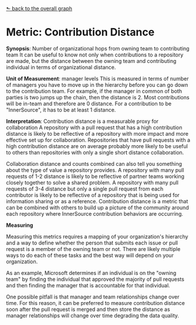 [⬑ back to the overall graph](../use_gqm.md)

# **Metric:** Contribution Distance

**Synopsis**: Number of organizational hops from owning team to contributing team
It can be useful to know not only when contributions to a repository are made, but the distance between the 
owning team and contributing individual in terms of organizational distance. 

**Unit of Measurement**: manager levels
This is measured in terms of number of managers you have to move up in the hierarchy before you can go down to 
the contribution team. For example, if the manager in common of both parties is two jumps up the chain, 
then the distance is 2. Most contributions will be in-team and therefore are 0 distance. For a contribution
to be "InnerSource", it has to be at least 1 distance.

**Interpretation**: Contribution distance is a measurable proxy for collaboration 
A repository with a pull request that has a high contribution distance is likely to be reflective of a 
repository with more impact and more effective set up for collaboration. Repositories that have pull requests
with a high contribution distance are on average probably more likely to be useful to others than repositories 
with only a single short distance collaboration. 

Collaboration distance and counts combined can also tell you something about the type of value a repository provides. 
A repository with many pull requests of 1-2 distance is likely to be reflective of partner teams working closely 
together to solve a shared problem. A repository with many pull requests of 3-4 distance but only a single 
pull request from each contributor is likely to be reflective of a repository that is being used for information 
sharing or as a reference. Contribution distance is a metric that can be combined with others to build up 
a picture of the community around each repository where InnerSource contribution behaviors are occurring. 

**Measuring**

Measuring this metrics requires a mapping of your organization's hierarchy and a way to define whether the person 
that submits each issue or pull request is a member of the owning team or not. There are likely multiple 
ways to do each of these tasks and the best way will depend on your organization.

As an example, Microsoft determines if an individual is on the "owning team" by finding the individual that approved 
the majority of pull requests and then finding the manager that is accountable for that individual. 

One possible pitfall is that manager and team relationships change over time. For this reason, it can be preferred 
to measure contribution distance soon after the pull request is merged and then store the distance as 
manager relationships will change over time degrading the data quality. 
